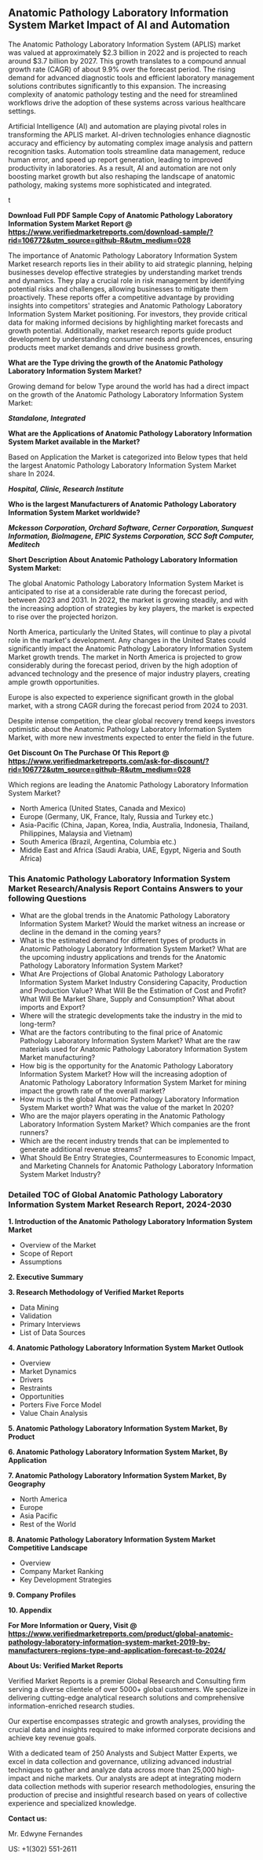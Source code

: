 <h2>Anatomic Pathology Laboratory Information System Market Impact of AI and Automation</h2><p>The Anatomic Pathology Laboratory Information System (APLIS) market was valued at approximately $2.3 billion in 2022 and is projected to reach around $3.7 billion by 2027. This growth translates to a compound annual growth rate (CAGR) of about 9.9% over the forecast period. The rising demand for advanced diagnostic tools and efficient laboratory management solutions contributes significantly to this expansion. The increasing complexity of anatomic pathology testing and the need for streamlined workflows drive the adoption of these systems across various healthcare settings.</p><p>Artificial Intelligence (AI) and automation are playing pivotal roles in transforming the APLIS market. AI-driven technologies enhance diagnostic accuracy and efficiency by automating complex image analysis and pattern recognition tasks. Automation tools streamline data management, reduce human error, and speed up report generation, leading to improved productivity in laboratories. As a result, AI and automation are not only boosting market growth but also reshaping the landscape of anatomic pathology, making systems more sophisticated and integrated.</p>t</p><p id="" class=""><strong>Download Full PDF Sample Copy of Anatomic Pathology Laboratory Information System Market Report @ <a href="https://www.verifiedmarketreports.com/download-sample/?rid=106772&utm_source=github-R&utm_medium=028" target="_blank">https://www.verifiedmarketreports.com/download-sample/?rid=106772&utm_source=github-R&utm_medium=028</a></strong></p><p>The importance of&nbsp;Anatomic Pathology Laboratory Information System Market research reports lies in their ability to aid strategic planning, helping businesses develop effective strategies by understanding market trends and dynamics. They play a crucial role in risk management by identifying potential risks and challenges, allowing businesses to mitigate them proactively. These reports offer a competitive advantage by providing insights into competitors' strategies and Anatomic Pathology Laboratory Information System Market positioning. For investors, they provide critical data for making informed decisions by highlighting market forecasts and growth potential. Additionally, market research reports guide product development by understanding consumer needs and preferences, ensuring products meet market demands and drive business growth.</p><p><strong>What are the&nbsp;Type driving the growth of the Anatomic Pathology Laboratory Information System Market?</strong></p><p id="" class="">Growing demand for below Type around the world has had a direct impact on the growth of the Anatomic Pathology Laboratory Information System Market:</p><em><strong>Standalone, Integrated</strong></em></p><strong>What are the&nbsp;Applications&nbsp;of Anatomic Pathology Laboratory Information System Market available in the Market?</strong></p><p id="" class="">Based on Application the Market is categorized into Below types that held the largest Anatomic Pathology Laboratory Information System Market share In 2024.</p><em><strong>Hospital, Clinic, Research Institute</strong></em></p><strong>Who is the largest Manufacturers of Anatomic Pathology Laboratory Information System Market worldwide?</strong></p><p><em><strong>Mckesson Corporation, Orchard Software, Cerner Corporation, Sunquest Information, BioImagene, EPIC Systems Corporation, SCC Soft Computer, Meditech</strong></em></p><p id="" class=""><strong>Short Description About Anatomic Pathology Laboratory Information System Market:</strong></p><p>The global Anatomic Pathology Laboratory Information System Market is anticipated to rise at a considerable rate during the forecast period, between 2023 and 2031. In 2022, the market is growing steadily, and with the increasing adoption of strategies by key players, the market is expected to rise over the projected horizon.</p><p>North America, particularly the United States, will continue to play a pivotal role in the market's development. Any changes in the United States could significantly impact the Anatomic Pathology Laboratory Information System Market growth trends. The market in North America is projected to grow considerably during the forecast period, driven by the high adoption of advanced technology and the presence of major industry players, creating ample growth opportunities.</p><p>Europe is also expected to experience significant growth in the global market, with a strong CAGR during the forecast period from 2024 to 2031.</p><p>Despite intense competition, the clear global recovery trend keeps investors optimistic about the Anatomic Pathology Laboratory Information System Market, with more new investments expected to enter the field in the future.</p><p id="" class=""><strong>Get Discount On The Purchase Of This Report @ <a href="https://www.verifiedmarketreports.com/ask-for-discount/?rid=106772&utm_source=github-R&utm_medium=028" target="_blank">https://www.verifiedmarketreports.com/ask-for-discount/?rid=106772&utm_source=github-R&utm_medium=028</a></strong></p>Which regions are leading the Anatomic Pathology Laboratory Information System Market?</p><ul><li>North America (United States, Canada and Mexico)</li><li>Europe (Germany, UK, France, Italy, Russia and Turkey etc.)</li><li>Asia-Pacific (China, Japan, Korea, India, Australia, Indonesia, Thailand, Philippines, Malaysia and Vietnam)</li><li>South America (Brazil, Argentina, Columbia etc.)</li><li>Middle East and Africa (Saudi Arabia, UAE, Egypt, Nigeria and South Africa)</li></ul><h3 id="" class="">This Anatomic Pathology Laboratory Information System Market Research/Analysis Report Contains Answers to your following Questions</h3><ul><li>What are the global trends in the Anatomic Pathology Laboratory Information System Market? Would the market witness an increase or decline in the demand in the coming years?</li><li>What is the estimated demand for different types of products in Anatomic Pathology Laboratory Information System Market? What are the upcoming industry applications and trends for the Anatomic Pathology Laboratory Information System Market?</li><li>What Are Projections of Global Anatomic Pathology Laboratory Information System Market Industry Considering Capacity, Production and Production Value? What Will Be the Estimation of Cost and Profit? What Will Be Market Share, Supply and Consumption? What about imports and Export?</li><li>Where will the strategic developments take the industry in the mid to long-term?</li><li>What are the factors contributing to the final price of Anatomic Pathology Laboratory Information System Market? What are the raw materials used for Anatomic Pathology Laboratory Information System Market manufacturing?</li><li>How big is the opportunity for the Anatomic Pathology Laboratory Information System Market? How will the increasing adoption of Anatomic Pathology Laboratory Information System Market for mining impact the growth rate of the overall market?</li><li>How much is the global Anatomic Pathology Laboratory Information System Market worth? What was the value of the market In 2020?</li><li>Who are the major players operating in the Anatomic Pathology Laboratory Information System Market? Which companies are the front runners?</li><li>Which are the recent industry trends that can be implemented to generate additional revenue streams?</li><li>What Should Be Entry Strategies, Countermeasures to Economic Impact, and Marketing Channels for Anatomic Pathology Laboratory Information System Market Industry?</li></ul><h3 id="" class="">Detailed TOC of Global Anatomic Pathology Laboratory Information System Market Research Report, 2024-2030</h3><p id="" class=""><strong>1. Introduction of the Anatomic Pathology Laboratory Information System Market</strong></p><ul><li>Overview of the Market</li><li>Scope of Report</li><li>Assumptions</li></ul><p id="" class=""><strong>2. Executive Summary</strong></p><p id="" class=""><strong>3. Research Methodology of Verified Market Reports</strong></p><ul><li>Data Mining</li><li>Validation</li><li>Primary Interviews</li><li>List of Data Sources</li></ul><p id="" class=""><strong>4. Anatomic Pathology Laboratory Information System Market Outlook</strong></p><ul><li>Overview</li><li>Market Dynamics</li><li>Drivers</li><li>Restraints</li><li>Opportunities</li><li>Porters Five Force Model</li><li>Value Chain Analysis</li></ul><p id="" class=""><strong>5. Anatomic Pathology Laboratory Information System Market, By Product</strong></p><p id="" class=""><strong>6. Anatomic Pathology Laboratory Information System Market, By Application</strong></p><p id="" class=""><strong>7. Anatomic Pathology Laboratory Information System Market, By Geography</strong></p><ul><li>North America</li><li>Europe</li><li>Asia Pacific</li><li>Rest of the World</li></ul><p id="" class=""><strong>8. Anatomic Pathology Laboratory Information System Market Competitive Landscape</strong></p><ul><li>Overview</li><li>Company Market Ranking</li><li>Key Development Strategies</li></ul><p id="" class=""><strong>9. Company Profiles</strong></p><p id="" class=""><strong>10. Appendix</strong></p><p id="" class=""><strong>For More Information or Query, Visit @ <a href="https://www.verifiedmarketreports.com/product/global-anatomic-pathology-laboratory-information-system-market-2019-by-manufacturers-regions-type-and-application-forecast-to-2024/" target="_blank">https://www.verifiedmarketreports.com/product/global-anatomic-pathology-laboratory-information-system-market-2019-by-manufacturers-regions-type-and-application-forecast-to-2024/</a></strong></p><p id="" class=""><strong>About Us: Verified Market Reports</strong></p><p id="" class="">Verified Market Reports is a premier Global Research and Consulting firm serving a diverse clientele of over 5000+ global customers. We specialize in delivering cutting-edge analytical research solutions and comprehensive information-enriched research studies.</p><p id="" class="">Our expertise encompasses strategic and growth analyses, providing the crucial data and insights required to make informed corporate decisions and achieve key revenue goals.</p><p id="" class="">With a dedicated team of 250 Analysts and Subject Matter Experts, we excel in data collection and governance, utilizing advanced industrial techniques to gather and analyze data across more than 25,000 high-impact and niche markets. Our analysts are adept at integrating modern data collection methods with superior research methodologies, ensuring the production of precise and insightful research based on years of collective experience and specialized knowledge.</p><p id="" class=""><strong>Contact us:</strong></p><p id="" class="">Mr. Edwyne Fernandes</p><p id="" class="">US: +1(302) 551-2611</p>